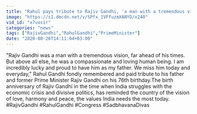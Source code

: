 ```yaml
---
title: "Rahul pays tribute to Rajiv Gandhi, 'a man with a tremendous vision'"
image: "https://s1.dmcdn.net/v/SPfx_1VFfuzmXANYD/x240"
vid_id: "x7vos1r"
categories: "news"
tags: ["RajivGandhi","RahulGandhi","PrimeMinister"]
date: "2020-08-26T14:11:04+03:00"
---
```

&quot;Rajiv Gandhi was a man with a tremendous vision, far ahead of his times. But above all else, he was a compassionate and loving human being. I am incredibly lucky and proud to have him as my father. We miss him today and everyday,&quot; Rahul Gandhi fondly remembered and paid tribute to his father and former Prime Minister Rajiv Gandhi on his 76th birthday.The birth anniversary of Rajiv Gandhi in the time when India struggles with the economic crisis and divisive politics, has reminded the country of the vision of love, harmony and peace, the values India needs the most today.   <br>#RajivGandhi  #RahulGandhi #Congress #SadbhavanaDivas
